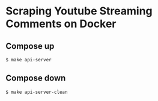 # Scraping Youtube Streaming Comments on Docker

## Compose up
```shell
$ make api-server
```

## Compose down
```shell
$ make api-server-clean
```